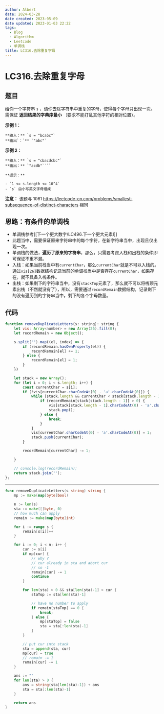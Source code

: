 ```yaml
---
author: Albert
date: 2024-03-28
date created: 2023-05-09
date updated: 2023-01-03 22:22
tags:
  - Blog
  - Algorithm
  - Leetcode
  - 单调栈
title: LC316.去除重复字母
---
```


# LC316.去除重复字母

## 题目

给你一个字符串 `s` ，请你去除字符串中重复的字母，使得每个字母只出现一次。需保证 **返回结果的字典序最小** （要求不能打乱其他字符的相对位置）。

**示例 1：**

```
**输入：** `s = "bcabc"`
**输出`：`** `"abc"`
```

**示例 2：**

`````
**输入：** `s = "cbacdcbc"`
**输出：** `"acdb"````

**提示：**

- `1 <= s.length <= 10^4`
- `s` 由小写英文字母组成
`````

**注意：** 该题与 1081 <a href="https://leetcode-cn.com/problems/smallest-subsequence-of-distinct-characters">https://leetcode-cn.com/problems/smallest-subsequence-of-distinct-characters</a> 相同

## 思路：有条件的单调栈

- 单调栈参考[[下一个更大数字/LC496.下一个更大元素I]]
- 此题当中，需要保证原来字符串中的每个字符，在新字符串当中，出现且仅出现一次。
- 单调栈的做法，**遍历了原来的字符串**，那么，只需要考虑入栈和出栈的条件即可保证不重不漏。
- 入栈：如果当前栈当中有`currentChar`，那么`currentChar`就是不可以入栈的。通过`vis[26]`数据结构记录当前的单调栈当中是否存在`currentChar`，如果存在，就不具备入栈条件。
- 出栈：如果剩下的字符串当中，没有`stackTop`元素了，那么就不可以将栈顶元素出栈（不然就没有了），所以，需要通过`recordRemain`数据结构，记录剩下的没有遍历到的字符串当中，剩下的各个字母数量。

## 代码

```js
function removeDuplicateLetters(s: string): string {
    let vis: Array<number> = new Array(26).fill(0);
    let recordRemain = new Object();

    s.split("").map((el, index) => {
        if (recordRemain.hasOwnProperty(el)) {
            recordRemain[el] += 1;
        } else {
            recordRemain[el] = 1;
        }
    })

    let stack = new Array();
    for (let i = 0; i < s.length; i++) {
        const currentChar = s[i];
        if (!vis[currentChar.charCodeAt(0) - 'a'.charCodeAt(0)]) {
            while (stack.length && currentChar < stack[stack.length - 1]) {
                if (recordRemain[stack[stack.length - 1]] > 0) {
                    vis[stack[stack.length - 1].charCodeAt(0) - 'a'.charCodeAt(0)] = 0;
                    stack.pop();
                } else {
                    break;
                }
            }
            vis[currentChar.charCodeAt(0) - 'a'.charCodeAt(0)] = 1;
            stack.push(currentChar);
        }

        recordRemain[currentChar] -= 1;

    }

    // console.log(recordRemain);
    return stack.join('');
};
```

---

```go
func removeDuplicateLetters(s string) string {
    mp := make(map[byte]bool)

    n := len(s)
    sta := make([]byte, 0)
    // how much can apply
    remain := make(map[byte]int)

    for i := range s {
        remain[s[i]]++
    }

    for i := 0; i < n; i++ {
        cur := s[i]
        if mp[cur] {
            // why ?
            // cur already in sta and abort cur
            // so -1
            remain[cur] -= 1
            continue
        }

        for len(sta) > 0 && sta[len(sta)-1] > cur {
            staTop := sta[len(sta)-1]

            // have no number to apply
            if remain[staTop] == 0 {
                break;
            } else {
                mp[staTop] = false
                sta = sta[:len(sta)-1]
            }
        }

        // put cur into stack
        sta = append(sta, cur)
        mp[cur] = true
        // remain -= 1
        remain[cur] -= 1
    }

    ans := ""
    for len(sta) > 0 {
        ans = string(sta[len(sta)-1]) + ans
        sta = sta[:len(sta)-1]
    }

    return ans
}
```
